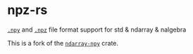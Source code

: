 # npz-rs

[`.npy`] and [`.npz`] file format support for std & ndarray & nalgebra

This is a fork of the [`ndarray-npy`](https://github.com/jturner314/ndarray-npy) crate.

[`.npy`]: https://docs.scipy.org/doc/numpy/reference/generated/numpy.lib.format.html
[`.npz`]: https://docs.scipy.org/doc/numpy/reference/generated/numpy.savez.html
